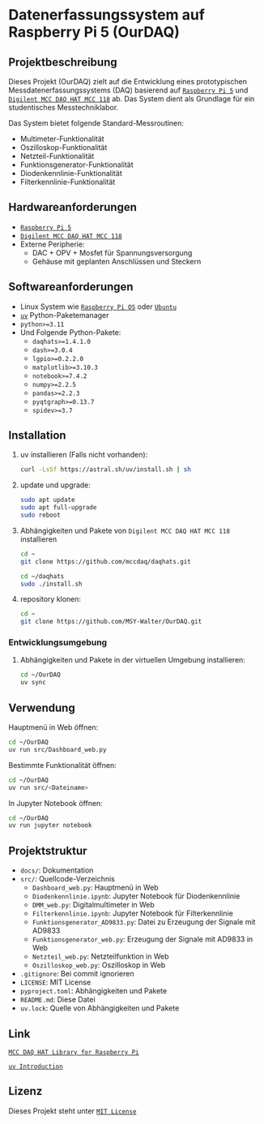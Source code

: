 # Datenerfassungssystem auf Raspberry Pi 5 (OurDAQ)

## Projektbeschreibung

Dieses Projekt (OurDAQ) zielt auf die Entwicklung eines prototypischen Messdatenerfassungssystems (DAQ) basierend auf [`Raspberry Pi 5`](https://www.raspberrypi.com/documentation/computers/raspberry-pi.html) und [`Digilent MCC DAQ HAT MCC 118`](https://mccdaq.github.io/daqhats/overview.html#mcc-118) ab. Das System dient als Grundlage für ein studentisches Messtechniklabor.

Das System bietet folgende Standard-Messroutinen:

- Multimeter-Funktionalität
- Oszilloskop-Funktionalität
- Netzteil-Funktionalität
- Funktionsgenerator-Funktionalität
- Diodenkennlinie-Funktionalität
- Filterkennlinie-Funktionalität

## Hardwareanforderungen

- [`Raspberry Pi 5`](https://www.raspberrypi.com/documentation/computers/raspberry-pi.html)
- [`Digilent MCC DAQ HAT MCC 118`](https://mccdaq.github.io/daqhats/overview.html#mcc-118)
- Externe Peripherie:
  - DAC + OPV + Mosfet für Spannungsversorgung
  - Gehäuse mit geplanten Anschlüssen und Steckern

## Softwareanforderungen

- Linux System wie [`Raspberry Pi OS`](https://www.raspberrypi.com/software/) oder [`Ubuntu`](https://ubuntu.com/download/raspberry-pi)
- [`uv`](https://docs.astral.sh/uv/) Python-Paketemanager
- `python>=3.11`
- Und Folgende Python-Pakete:
  - `daqhats>=1.4.1.0`
  - `dash>=3.0.4`
  - `lgpio>=0.2.2.0`
  - `matplotlib>=3.10.3`
  - `notebook>=7.4.2`
  - `numpy>=2.2.5`
  - `pandas>=2.2.3`
  - `pyqtgraph>=0.13.7`
  - `spidev>=3.7`

## Installation

1. uv installieren (Falls nicht vorhanden):

   ```bash
   curl -LsSf https://astral.sh/uv/install.sh | sh
   ```

2. update und upgrade:

   ```bash
   sudo apt update
   sudo apt full-upgrade
   sudo reboot
   ```

3. Abhängigkeiten und Pakete von `Digilent MCC DAQ HAT MCC 118` installieren

   ```bash
   cd ~
   git clone https://github.com/mccdaq/daqhats.git

   cd ~/daqhats
   sudo ./install.sh
   ```

4. repository klonen:

   ```bash
   cd ~
   git clone https://github.com/MSY-Walter/OurDAQ.git
   ```

### Entwicklungsumgebung

1. Abhängigkeiten und Pakete in der virtuellen Umgebung installieren:

   ```bash
   cd ~/OurDAQ
   uv sync
   ```

## Verwendung

Hauptmenü in Web öffnen:

```bash
cd ~/OurDAQ
uv run src/Dashboard_web.py
```

Bestimmte Funktionalität öffnen:

```bash
cd ~/OurDAQ
uv run src/<Dateiname>
```

In Jupyter Notebook öffnen:

```bash
cd ~/OurDAQ
uv run jupyter notebook
```

## Projektstruktur

- `docs/`: Dokumentation
- `src/`: Quellcode-Verzeichnis
  - `Dashboard_web.py`: Hauptmenü in Web
  - `Diodenkennlinie.ipynb`: Jupyter Notebook für Diodenkennlinie
  - `DMM_web.py`: Digitalmultimeter in Web
  - `Filterkennlinie.ipynb`: Jupyter Notebook für Filterkennlinie
  - `Funktionsgenerator_AD9833.py`: Datei zu Erzeugung der Signale mit AD9833
  - `Funktionsgenerator_web.py`: Erzeugung der Signale mit AD9833 in Web
  - `Netzteil_web.py`: Netzteilfunktion in Web
  - `Oszilloskop_web.py`: Oszilloskop in Web
- `.gitignore`: Bei commit ignorieren
- `LICENSE`: MIT License
- `pyproject.toml`: Abhängigkeiten und Pakete
- `README.md`: Diese Datei
- `uv.lock`: Quelle von Abhängigkeiten und Pakete

## Link

[`MCC DAQ HAT Library for Raspberry Pi`](https://github.com/mccdaq/daqhats)

[`uv Introduction`](https://docs.astral.sh/uv/)

## Lizenz

Dieses Projekt steht unter [`MIT License`](LICENSE)
